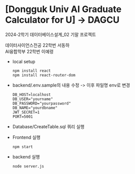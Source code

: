 # [Dongguk Univ AI Graduate Calculator for U] -> DAGCU

2024-2학기 데이터베이스설계_02 기말 프로젝트

 데이터사이언스전공 22학번 서동하 <br>
 AI융합학부 22학번 이예령 <br>

- local setup
  ```
  npm install react 
  npm install react-router-dom 
  ```
  
- backend/.env.sample의 내용 수정 -> 이후 파일명 env로 변경
  ```
  DB_HOST=localhost
  DB_USER="yourname"
  DB_PASSWORD="yourpassword"
  DB_NAME="yourdbname"
  JWT_SECRET=1
  PORT=5001 
  ```

- Database/CreateTable.sql 쿼리 실행

- Frontend 실행
  ```
  npm start
  ```

- backend 실행
  ```
  node server.js
  ```
